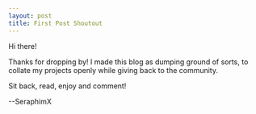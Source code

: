 ```yaml
---
layout: post
title: First Post Shoutout
---
```

Hi there!

Thanks for dropping by! 
I made this blog as dumping ground of sorts, to collate my projects openly while giving back to the community.

Sit back, read, enjoy and comment!

--SeraphimX
